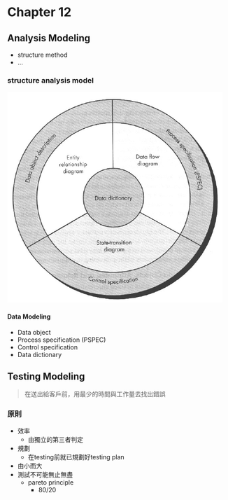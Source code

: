 # Chapter 12

## Analysis Modeling

* structure method
* ...

### structure analysis model

![structure of analysis model](../.gitbook/assets/image.png)

#### Data Modeling

* Data object
* Process specification \(PSPEC\)
* Control specification
* Data dictionary

## Testing Modeling

> 在送出給客戶前，用最少的時間與工作量去找出錯誤

### 原則

* 效率
  * 由獨立的第三者判定
* 規劃
  * 在testing前就已規劃好testing plan
* 由小而大
* 測試不可能無止無盡
  * pareto principle
    * 80/20



